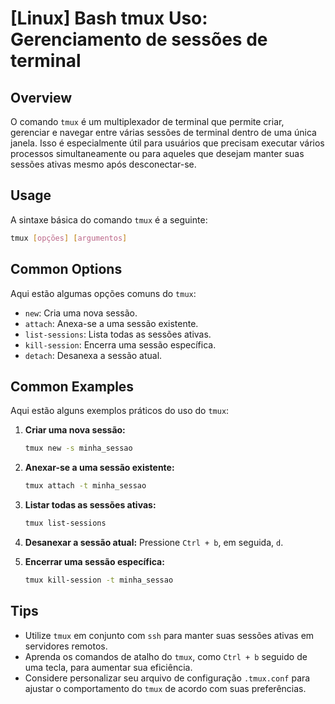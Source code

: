 # [Linux] Bash tmux Uso: Gerenciamento de sessões de terminal

## Overview
O comando `tmux` é um multiplexador de terminal que permite criar, gerenciar e navegar entre várias sessões de terminal dentro de uma única janela. Isso é especialmente útil para usuários que precisam executar vários processos simultaneamente ou para aqueles que desejam manter suas sessões ativas mesmo após desconectar-se.

## Usage
A sintaxe básica do comando `tmux` é a seguinte:

```bash
tmux [opções] [argumentos]
```

## Common Options
Aqui estão algumas opções comuns do `tmux`:

- `new`: Cria uma nova sessão.
- `attach`: Anexa-se a uma sessão existente.
- `list-sessions`: Lista todas as sessões ativas.
- `kill-session`: Encerra uma sessão específica.
- `detach`: Desanexa a sessão atual.

## Common Examples
Aqui estão alguns exemplos práticos do uso do `tmux`:

1. **Criar uma nova sessão:**
   ```bash
   tmux new -s minha_sessao
   ```

2. **Anexar-se a uma sessão existente:**
   ```bash
   tmux attach -t minha_sessao
   ```

3. **Listar todas as sessões ativas:**
   ```bash
   tmux list-sessions
   ```

4. **Desanexar a sessão atual:**
   Pressione `Ctrl + b`, em seguida, `d`.

5. **Encerrar uma sessão específica:**
   ```bash
   tmux kill-session -t minha_sessao
   ```

## Tips
- Utilize `tmux` em conjunto com `ssh` para manter suas sessões ativas em servidores remotos.
- Aprenda os comandos de atalho do `tmux`, como `Ctrl + b` seguido de uma tecla, para aumentar sua eficiência.
- Considere personalizar seu arquivo de configuração `.tmux.conf` para ajustar o comportamento do `tmux` de acordo com suas preferências.